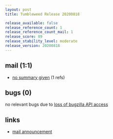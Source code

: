 ```yaml
---
layout: post
title: Tumbleweed Release 20200818

release_available: false
release_reference_count: 1
release_reference_count_mail: 1
release_score: 89
release_stability_level: moderate
release_version: 20200818
---
```


## mail (1:1)

- [no summary given](https://github.com/boombatower/tumbleweed-review/issues/10) (1 refs)

## bugs (0)

<!--more-->

no relevant bugs due to [loss of bugzilla API access](https://bugzilla.opensuse.org/show_bug.cgi?id=1157722)



## links

- [mail announcement](https://github.com/boombatower/tumbleweed-review/issues/10)
